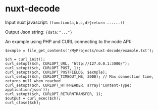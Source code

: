 # nuxt-decode

Input nuxt javascript: `(function(a,b,c,d){return ......))`

Output Json string: `{data:"..."}`

An example using PHP and CURL connecting to the node API:
```
$exmple = file_get_contents('/MyProjects/nuxt-decode/example.txt');

$ch = curl_init();
curl_setopt($ch, CURLOPT_URL, "http://127.0.0.1:3000/");
curl_setopt($ch, CURLOPT_POST, 1);
curl_setopt($ch, CURLOPT_POSTFIELDS, $exmple);
curl_setopt($ch, CURLOPT_TIMEOUT_MS, 3000); // Max connection time, returns null when reached
curl_setopt($ch, CURLOPT_HTTPHEADER, array('Content-Type: application/json'));
curl_setopt($ch, CURLOPT_RETURNTRANSFER, 1);
$output = curl_exec($ch);
curl_close($ch);
```

